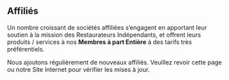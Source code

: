 ## Affiliés

Un nombre croissant de sociétés affiliées s’engagent en apportant leur 
soutien à la mission des Restaurateurs Indépendants, et offrent leurs 
produits / services à nos **Membres à part Entière** à des tarifs très préférentiels.

Nous ajoutons régulièrement de nouveaux affiliés. Veuillez revoir cette
page ou notre Site Internet pour vérifier les mises à jour.

  
  


